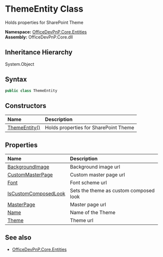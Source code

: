 # ThemeEntity Class
 Holds properties for SharePoint Theme   

**Namespace:** [OfficeDevPnP.Core.Entities](OfficeDevPnP.Core.Entities.md)  
**Assembly:** OfficeDevPnP.Core.dll  
## Inheritance Hierarchy
System.Object  
## Syntax
```C#
public class ThemeEntity
```
## Constructors
|**Name**|**Description**|
|:-----|:-----|
| [ThemeEntity()](OfficeDevPnP.Core.Entities.ThemeEntity.ctor1.md) |  Holds properties for SharePoint Theme 
## Properties
|**Name**|**Description**|
|:-----|:-----|
| [BackgroundImage](OfficeDevPnP.Core.Entities.ThemeEntity.BackgroundImage.md) | Background image url
| [CustomMasterPage](OfficeDevPnP.Core.Entities.ThemeEntity.CustomMasterPage.md) | Custom master page url
| [Font](OfficeDevPnP.Core.Entities.ThemeEntity.Font.md) | Font scheme url
| [IsCustomComposedLook](OfficeDevPnP.Core.Entities.ThemeEntity.IsCustomComposedLook.md) | Sets the theme as custom composed look
| [MasterPage](OfficeDevPnP.Core.Entities.ThemeEntity.MasterPage.md) | Master page url
| [Name](OfficeDevPnP.Core.Entities.ThemeEntity.Name.md) | Name of the Theme
| [Theme](OfficeDevPnP.Core.Entities.ThemeEntity.Theme.md) | Theme url
## See also
- [OfficeDevPnP.Core.Entities](OfficeDevPnP.Core.Entities.md)
